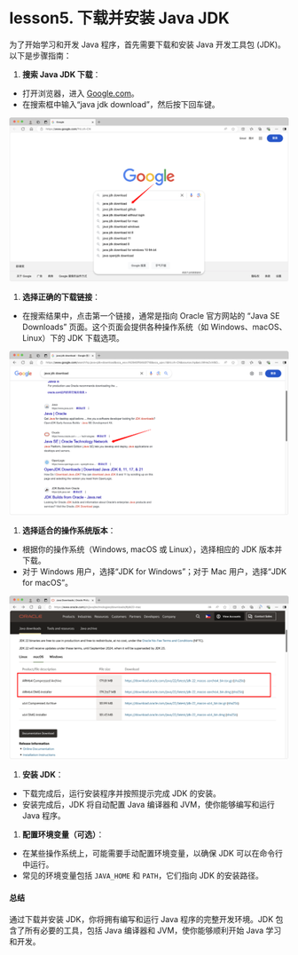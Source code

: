 # lesson5. 下载并安装 Java JDK

为了开始学习和开发 Java 程序，首先需要下载和安装 Java 开发工具包 (JDK)。以下是步骤指南：

1. **搜索 Java JDK 下载**：

- 打开浏览器，进入 [Google.com](https://www.google.com)。
- 在搜索框中输入“java jdk download”，然后按下回车键。

![img](../images/1725850015709-29043c00-cfc1-48ce-8c43-b96d5b481a4d.png)

1. **选择正确的下载链接**：

- 在搜索结果中，点击第一个链接，通常是指向 Oracle 官方网站的 “Java SE Downloads” 页面。这个页面会提供各种操作系统（如 Windows、macOS、Linux）下的 JDK 下载选项。

![img](../images/1725850060611-e0308905-b557-400c-9be1-5d458d24f479.png)

1. **选择适合的操作系统版本**：

- 根据你的操作系统（Windows, macOS 或 Linux），选择相应的 JDK 版本并下载。
- 对于 Windows 用户，选择“JDK for Windows”；对于 Mac 用户，选择“JDK for macOS”。

![img](../images/1725850139698-a158e4fb-464d-4cb5-93b1-b251d4a453f6.png)

1. **安装 JDK**：

- 下载完成后，运行安装程序并按照提示完成 JDK 的安装。
- 安装完成后，JDK 将自动配置 Java 编译器和 JVM，使你能够编写和运行 Java 程序。

1. **配置环境变量（可选）**：

- 在某些操作系统上，可能需要手动配置环境变量，以确保 JDK 可以在命令行中运行。
- 常见的环境变量包括 `JAVA_HOME` 和 `PATH`，它们指向 JDK 的安装路径。

#### 总结

通过下载并安装 JDK，你将拥有编写和运行 Java 程序的完整开发环境。JDK 包含了所有必要的工具，包括 Java 编译器和 JVM，使你能够顺利开始 Java 学习和开发。